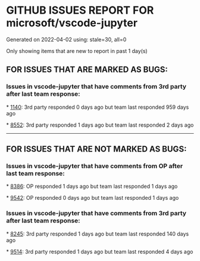 
# GITHUB ISSUES REPORT FOR microsoft/vscode-jupyter


Generated on 2022-04-02 using: stale=30, all=0


Only showing items that are new to report in past 1 day(s)


## FOR ISSUES THAT ARE MARKED AS BUGS:


### Issues in vscode-jupyter that have comments from 3rd party after last team response:


\* [1140](https://github.com/microsoft/vscode-jupyter/issues/1140 "Data Viewer Bug: Pandas table does not display with datetime objects"): 3rd party responded 0 days ago but team last responded 959 days ago

\* [8552](https://github.com/microsoft/vscode-jupyter/issues/8552 "Add (or prepare) support for ipywidgets 8"): 3rd party responded 1 days ago but team last responded 2 days ago

---

## FOR ISSUES THAT ARE NOT MARKED AS BUGS:


### Issues in vscode-jupyter that have comments from OP after last team response:


\* [8386](https://github.com/microsoft/vscode-jupyter/issues/8386 "Code entered into Interactive pane stays after execution"): OP responded 1 days ago but team last responded 1 days ago

\* [9542](https://github.com/microsoft/vscode-jupyter/issues/9542 "Editor becomes unresponsive and slow after few minutes"): OP responded 0 days ago but team last responded 1 days ago

### Issues in vscode-jupyter that have comments from 3rd party after last team response:


\* [8245](https://github.com/microsoft/vscode-jupyter/issues/8245 "[Feature] Show time stamp and zone when code cell last ran"): 3rd party responded 1 days ago but team last responded 140 days ago

\* [9514](https://github.com/microsoft/vscode-jupyter/issues/9514 "Be able to save a notebook without saving output"): 3rd party responded 1 days ago but team last responded 4 days ago
